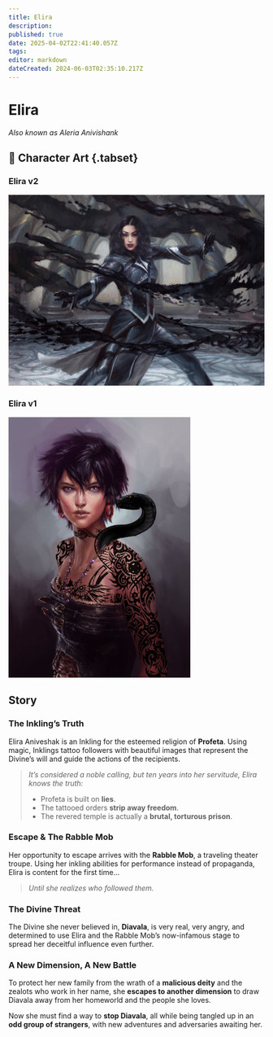 ```yaml
---
title: Elira
description: 
published: true
date: 2025-04-02T22:41:40.057Z
tags: 
editor: markdown
dateCreated: 2024-06-03T02:35:10.217Z
---
```


# Elira  
*Also known as Aleria Anivishank*  

## 📜 Character Art {.tabset}  

### Elira v2  
![elira.jpg](/characters/other/elira.jpg)  

### Elira v1  
![elira_v1.jpg](/characters/other/elira_v1.jpg)  

## Story  

### The Inkling’s Truth  
Elira Aniveshak is an Inkling for the esteemed religion of **Profeta**. Using magic, Inklings tattoo followers with beautiful images that represent the Divine’s will and guide the actions of the recipients.  

> *It’s considered a noble calling, but ten years into her servitude, Elira knows the truth:*  
> - Profeta is built on **lies**.  
> - The tattooed orders **strip away freedom**.  
> - The revered temple is actually a **brutal, torturous prison**.  

### Escape & The Rabble Mob  
Her opportunity to escape arrives with the **Rabble Mob**, a traveling theater troupe. Using her inkling abilities for performance instead of propaganda, Elira is content for the first time...  

> *Until she realizes who followed them.*  

### The Divine Threat  
The Divine she never believed in, **Diavala**, is very real, very angry, and determined to use Elira and the Rabble Mob’s now-infamous stage to spread her deceitful influence even further.  

### A New Dimension, A New Battle  
To protect her new family from the wrath of a **malicious deity** and the zealots who work in her name, she **escapes to another dimension** to draw Diavala away from her homeworld and the people she loves.  

Now she must find a way to **stop Diavala**, all while being tangled up in an **odd group of strangers**, with new adventures and adversaries awaiting her.  

